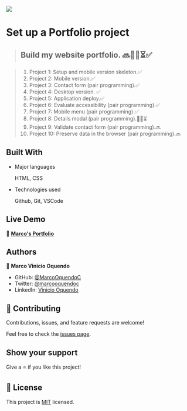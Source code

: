 ![](https://img.shields.io/badge/Microverse-blueviolet)

# Set up a Portfolio project

> ## Build my website portfolio. 🔜✍🏼⏳✅

> 1. Project 1: Setup and mobile version skeleton.✅
> 2. Project 2: Mobile version.✅
> 3. Project 3: Contact form (pair programming).✅
> 4. Project 4: Desktop version. ✅
> 5. Project 5: Application deploy.✅
> 6. Project 6: Evaluate accessibility (pair programming).✅
> 7. Project 7: Mobile menu (pair programming).✅
> 8. Project 8: Details modal (pair programming).✍🏼⏳
> 9. Project 9: Validate contact form (pair programming).🔜
> 10. Project 10: Preserve data in the browser (pair programming).🔜

## Built With

- Major languages

  HTML, CSS

- Technologies used

  Github, Git, VSCode

## Live Demo

👤 **[Marco's Portfolio](https://marcooquendoc.github.io/Portfolio/)**

## Authors

👤 **Marco Vinicio Oquendo**

- GitHub: [@MarcoOquendoC](https://github.com/MarcoOquendoC)
- Twitter: [@marcooquendoc](https://twitter.com/marcooquendoc)
- LinkedIn: [Vinicio Oquendo](https://www.linkedin.com/in/vinicio-oquendo-4a289156/)


## 🤝 Contributing

Contributions, issues, and feature requests are welcome!

Feel free to check the [issues page](../../issues/).

## Show your support

Give a ⭐️ if you like this project!

## 📝 License

This project is [MIT](/MIT.md) licensed.
